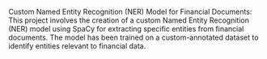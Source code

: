 Custom Named Entity Recognition (NER) Model for Financial Documents: This project involves the creation of a custom Named Entity Recognition (NER) model using SpaCy for extracting specific entities from financial documents. The model has been trained on a custom-annotated dataset to identify entities relevant to financial data.
